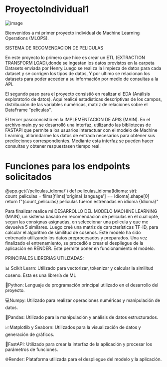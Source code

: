 # ProyectoIndividual1 

![image](https://github.com/fitzfanny/ProyectoIndividual1/assets/122370500/46a90ee0-eb20-45e9-a8d0-8acf7c600b39)





Bienvenidos a mi primer proyecto individual de Machine Learning Operations (MLOPS).

SISTEMA DE RECOMENDACION DE PELICULAS
  
  En este proyecto lo primero que hice es crear un ETL (EXTRACTION TRANSFORM LOAD),donde se  ingestan los datos provistos en la 
  carpeta Datasets enviada por Henry.Luego se realiza la limpieza de datos para cada dataset y se corrigen los tipos de datos, 
  Y por ultimo se relacionan los datasets para poder acceder a su información por medio de consultas a la API.
  
 El segundo paso para el proyecto consistió en realizar el EDA (Análisis exploratorio de datos).
 Aquí realicé estadísticas descriptivas de los campos, distribución de las variables numéricas, matriz de relaciones sobre el 
 DataFrame “peliculas".

 El tercer pasoconcistió en la IMPLEMENTACION DE APIS (MAIN).
 En el archivo main.py se desarrolló una interfaz, utilizando las bibliotecas de FASTAPI que permite a los usuarios interactuar 
 con el modelo de Machine Learning, al brindarme los datos de entrada necesarios para obtener sus predicciones correspondientes.
 Mediante esta interfaz se pueden hacer consultas y obtener respuestasen tiempo real.
 

# Funciones para los endpoints solicitados

@app.get('/peliculas_idioma/')
def peliculas_idioma(Idioma: str):
    count_peliculas = films[films['original_language'] == Idioma].shape[0]
    return f"{count_peliculas} películas fueron estrenadas en idioma {Idioma}"


 Para finalizar realice mi  DESARROLLO DEL MODELO MACHINE LEARNING (MAIN), un sistema basado en recomendacion de peliculas en el cual opté, segun las consignas asignadas, en seleccionar una pelicula y que me devuelva 5 similares. Luego creé una matriz de características TF-ID, para calcular el algoritmo de similitud de cosenos.
 Este modelo ha sido entrenado utilizando los datos preprocesados y preparados. Una vez finalizado el entrenamiento, se procedió a crear el despliegue de la aplicación en RENDER. Este permite poner en funcionamiento el modelo.

 
PRINCIPALES LIBRERIAS UTILIZADAS:
  
📊 Scikit Learn: Utilizado para vectorizar, tokenizar y calcular la similitud coseno. Esta es una librería de ML

🐍Python: Lenguaje de programación principal utilizado en el desarrollo del proyecto.

💻Numpy: Utilizado para realizar operaciones numéricas y manipulación de datos.

🐼Pandas: Utilizado para la manipulación y análisis de datos estructurados.

📈Matplotlib y Seaborn: Utilizados para la visualización de datos y generación de gráficos.

📳FastAPI: Utilizado para crear la interfaz de la aplicación y procesar los parámetros de funciones.

🌐Render: Plataforma utilizada para el despliegue del modelo y la aplicación.
 
 


   
  
